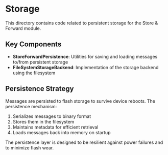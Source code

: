 # Storage

This directory contains code related to persistent storage for the Store & Forward module.

## Key Components

- **StoreForwardPersistence**: Utilities for saving and loading messages to/from persistent storage
- **FileSystemStorageBackend**: Implementation of the storage backend using the filesystem

## Persistence Strategy

Messages are persisted to flash storage to survive device reboots. The persistence mechanism:

1. Serializes messages to binary format
2. Stores them in the filesystem
3. Maintains metadata for efficient retrieval
4. Loads messages back into memory on startup

The persistence layer is designed to be resilient against power failures and to minimize flash wear.
